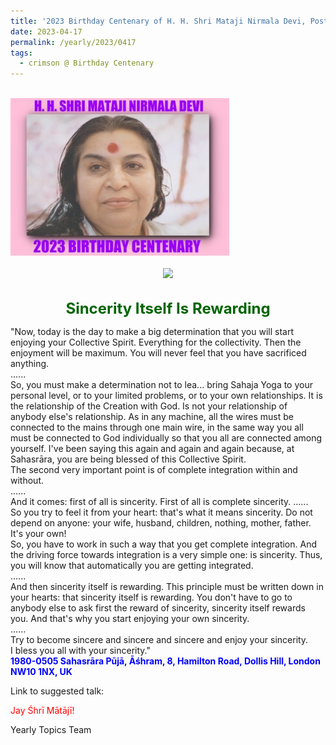```yaml
---
title: '2023 Birthday Centenary of H. H. Shri Mataji Nirmala Devi, Post 13'
date: 2023-04-17
permalink: /yearly/2023/0417
tags:
  - crimson @ Birthday Centenary
---
```


<br>
<div style="text-align: left"><img src="/images/100Years.jpg" width="350" /></div><br>

<div style="text-align: center"><img src="https://pub-1e517d8c73a64c9c82977d676b1fff72.r2.dev/image1170_Asha_and_Peter_Brownscombe_Collection.png" /></div>

<br>
<p style="color:DarkGreen; text-align:center">
<font size="+2"><b>Sincerity Itself Is Rewarding</b><br></font>
</p>

<p>
"Now, today is the day to make a big determination that you will start enjoying your Collective Spirit. Everything for the collectivity. Then the enjoyment will be maximum. You will never feel that you have sacrificed anything.<br>
......<br>
So, you must make a determination not to lea... bring Sahaja Yoga to your personal level, or to your limited problems, or to your own relationships. It is the relationship of the Creation with God. Is not your relationship of anybody else's relationship. As in any machine, all the wires must be connected to the mains through one main wire, in the same way you all must be connected to God individually so that you all are connected among yourself. I've been saying this again and again and again because, at Sahasrāra, you are being blessed of this Collective Spirit.<br>
The second very important point is of complete integration within and without.<br>
......<br>
And it comes: first of all is sincerity. First of all is complete sincerity.
......<br>
So you try to feel it from your heart: that's what it means sincerity. Do not depend on anyone: your wife, husband, children, nothing, mother, father. It's your own!<br>
So, you have to work in such a way that you get complete integration. And the driving force towards integration is a very simple one: is sincerity. Thus, you will know that automatically you are getting integrated.<br>
......<br>
And then sincerity itself is rewarding. This principle must be written down in your hearts: that sincerity itself is rewarding. You don't have to go to anybody else to ask first the reward of sincerity, sincerity itself rewards you. And that's why you start enjoying your own sincerity.<br>
......<br>
Try to become sincere and sincere and sincere and enjoy your sincerity.<br>
I bless you all with your sincerity."<br>
<font color="blue"><b>1980-0505 Sahasrāra Pūjā, Āśhram, 8, Hamilton Road, Dollis Hill, London NW10 1NX, UK</b></font><br>
</p>

Link to suggested talk: <a href="https://soundcloud.com/nirmala-vidya-portal/19800505-sahastrar-puja-the"> </a><br>

<p style="color:red;">Jay Śhrī Mātājī!<br></p>

<p>Yearly Topics Team</p>